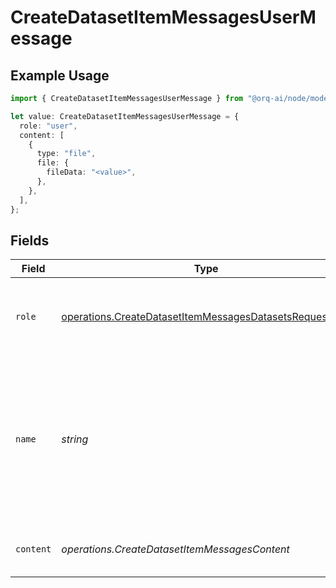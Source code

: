 # CreateDatasetItemMessagesUserMessage

## Example Usage

```typescript
import { CreateDatasetItemMessagesUserMessage } from "@orq-ai/node/models/operations";

let value: CreateDatasetItemMessagesUserMessage = {
  role: "user",
  content: [
    {
      type: "file",
      file: {
        fileData: "<value>",
      },
    },
  ],
};
```

## Fields

| Field                                                                                                                              | Type                                                                                                                               | Required                                                                                                                           | Description                                                                                                                        |
| ---------------------------------------------------------------------------------------------------------------------------------- | ---------------------------------------------------------------------------------------------------------------------------------- | ---------------------------------------------------------------------------------------------------------------------------------- | ---------------------------------------------------------------------------------------------------------------------------------- |
| `role`                                                                                                                             | [operations.CreateDatasetItemMessagesDatasetsRequestRole](../../models/operations/createdatasetitemmessagesdatasetsrequestrole.md) | :heavy_check_mark:                                                                                                                 | The role of the messages author, in this case `user`.                                                                              |
| `name`                                                                                                                             | *string*                                                                                                                           | :heavy_minus_sign:                                                                                                                 | An optional name for the participant. Provides the model information to differentiate between participants of the same role.       |
| `content`                                                                                                                          | *operations.CreateDatasetItemMessagesContent*                                                                                      | :heavy_check_mark:                                                                                                                 | The contents of the user message.                                                                                                  |